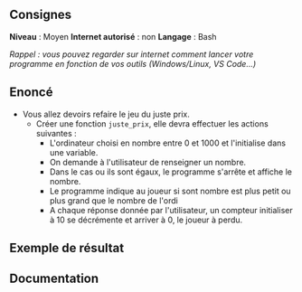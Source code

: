 ## Consignes

**Niveau** : Moyen
**Internet autorisé** : non
**Langage** : Bash

_Rappel : vous pouvez regarder sur internet comment lancer votre programme en fonction de vos outils (Windows/Linux, VS Code...)_
## Enoncé

- Vous allez devoirs refaire le jeu du juste prix.
    - Créer une fonction `juste_prix`, elle devra effectuer les actions suivantes :
        - L'ordinateur choisi en nombre entre 0 et 1000 et l'initialise dans une variable.
        - On demande à l'utilisateur de renseigner un nombre.
        - Dans le cas ou ils sont égaux, le programme s'arrête et affiche le nombre.
        - Le programme indique au joueur si sont nombre est plus petit ou plus grand que le nombre de l'ordi
        - A chaque réponse donnée par l'utilisateur, un compteur initialiser à 10 se décrémente et arriver à 0, le joueur à perdu.


## Exemple de résultat


## Documentation

